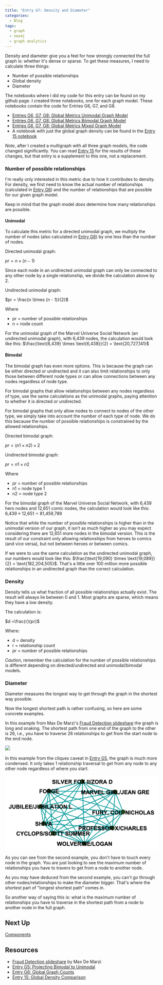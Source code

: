 ```yaml
---
title: "Entry G7: Density and Diameter"
categories:
  - Blog
tags:
  - graph
  - neo4j
  - graph analytics
---
```


Density and diameter give you a feel for how strongly connected the full graph is: whether it's dense or sparse. To get these measures, I need to calculate three things:

- Number of possible relationships
- Global density
- Diameter

The notebooks where I did my code for this entry can be found on my github page. I created three notebooks, one for each graph model. These notebooks contain the code for Entries G6, G7, and G8.

- [Entries G6, G7, G8: Global Metrics Unimodal Graph Model](https://github.com/julielinx/datascience_diaries/blob/master/graph/06_7_8a_nb_unimodal_global_metrics.ipynb)
- [Entries G6, G7, G8: Global Metrics Biimodal Graph Model](https://github.com/julielinx/datascience_diaries/blob/master/graph/06_7_8b_nb_bimodal_global_metrics.ipynb)
- [Entries G6, G7, G8: Global Metrics Mixed Graph Model](https://github.com/julielinx/datascience_diaries/blob/master/graph/06_7_8c_nb_mixed_global_metrics.ipynb)
- A notebook with just the global graph density can be found in the [Entry 15 notebook](https://github.com/julielinx/datascience_diaries/blob/master/graph/15_nb_global_density_comparison.ipynb)

*Note*, after I created a multigraph with all three graph models, the code changed significantly. You can read [Entry 15](https://julielinx.github.io/blog/g15_global_density_comparison/) for the results of these changes, but that entry is a supplement to this one, not a replacement.

### Number of possible relationships

I'm really only interested in this metric due to how it contributes to density. For density, we first need to know the actual number of relationships (calculated in [Entry G6](https://julielinx.github.io/blog/g06_global_counts/)) and the number of relationships that are possible for our given graph model.

Keep in mind that the graph model *does* determine how many relationships are possible.

#### Unimodal

To calculate this metric for a directed unimodal graph, we multiply the number of nodes (also calculated in [Entry G6](https://julielinx.github.io/blog/g06_global_counts/)) by one less than the number of nodes.

Directed unimodal graph:

$pr = n \times (n - 1)$

Since each node in an undirected unimodal graph can only be connected to any other node by a single relationship, we divide the calculation above by 2.

Undirected unimodal graph:

$pr = \frac{n \times (n - 1)}{2}$

Where

- pr = number of possible relationships
- n = node count

For the unimodal graph of the Marvel Universe Social Network (an undirected unimodal graph), with 6,439 nodes, the calculation would look like this: $\frac{\text{6,439} \times \text{6,438}}{2} = \text{20,727,141}$

#### Bimodal

The bimodal graph has even more options. This is because the graph can be either directed or undirected and it can also limit relationships to only those between different node types or can allow connections between any nodes regardless of node type.

For bimodal graphs that allow relationships between any nodes regardless of type, use the same calculations as the unimodal graphs, paying attention to whether it is directed or undirected.

For bimodal graphs that only allow nodes to connect to nodes of the other type, we simply take into account the number of each type of node. We do this because the number of possible relationships is constrained by the allowed relationships.

Directed bimodal graph:

$pr = (n1 \times n2) \times 2$

Undirected bimodal graph:

$pr = n1 \times n2$

Where

- pr = number of possible relationships
- n1 = node type 1
- n2 = node type 2

For the bimodal graph of the Marvel Universe Social Network, with 6,439 hero nodes and 12,651 comic nodes, the calculation would look like this: $\text{6,439} \times \text{12,651} = \text{81,459,789}$

Notice that while the number of possible relationships is higher than in the unimodal version of our graph, it isn't as much higher as you may expect considering there are 12,651 more nodes in the bimodal version. This is the result of our constraint only allowing relationships from heroes to comics (and vice versa), but not between heroes or between comics.

If we were to use the same calculation as the undirected unimodal graph, our numbers would look like this: $\frac{\text{19,090} \times \text{19,089}}{2} = \text{182,204,505}$. That's a little over 100 million more possible relationships in an undirected graph than the correct calculation.

### Density

Density tells us what fraction of all possible relationships actually exist. The result will always lie between 0 and 1. Most graphs are sparse, which means they have a low density.

The calculation is:

$d =\frac{r}{pr}$

Where:

- d = density
- r = relationship count
- pr = number of possible relationships

*Caution*, remember the calculation for the number of possible relationships is different depending on directed/undirected and unimodal/bimodal models.

### Diameter

Diameter measures the longest way to get through the graph in the shortest way possible.

Now the longest shortest path is rather confusing, so here are some concrete examples.

In this example from Max De Marzi's [Fraud Detection slideshare](https://www.slideshare.net/maxdemarzi/fraud-detection-and-neo4j) the graph is long and snaking. The shortest path from one end of the graph to the other is 26, i.e., you have to traverse 26 relationships to get from the start node to the end node.

<img src='https://julielinx.github.io/assets/images/g01c_fraud_string.png'>

In this example from the cliques caveat in [Entry G5](https://julielinx.github.io/blog/g05_project_bimodal/), the graph is much more condensed. It only takes 1 relationship traversal to get from any node to any other node regardless of where you start.

<img src='https://github.com/julielinx/datascience_diaries/blob/master/graph/images/clique2.png?raw=true'>

As you can see from the second example, you don't have to touch every node in the graph. You are just looking to see the maximum number of relationships you have to travers to get from a node to another node.

As you may have deduced from the second example, you can't go through other nodes/relationships to make the diameter bigger. That's where the *shortest* part of "longest shortest path" comes in.

So another way of saying this is: what is the maximum number of relationships you have to traverse in the shortest path from a node to another node in the full graph.

## Next Up

[Components](https://julielinx.github.io/blog/g08_components/)

## Resources

- [Fraud Detection slideshare](https://www.slideshare.net/maxdemarzi/fraud-detection-and-neo4j) by Max De Marzi
- [Entry G5: Projecting Bimodal to Unimodal](https://julielinx.github.io/blog/g05_project_bimodal/)
- [Entry G6: Global Graph Counts](https://julielinx.github.io/blog/g06_global_counts/)
- [Entry 15: Global Density Comparison](https://julielinx.github.io/blog/g15_global_density_comparison/)
